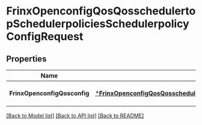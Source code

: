 # FrinxOpenconfigQosQosschedulertopSchedulerpoliciesSchedulerpolicyConfigRequest

## Properties
Name | Type | Description | Notes
------------ | ------------- | ------------- | -------------
**FrinxOpenconfigQosconfig** | [***FrinxOpenconfigQosQosschedulertopSchedulerpoliciesSchedulerpolicyConfig**](frinx.openconfig.qos.qosschedulertop.schedulerpolicies.schedulerpolicy.Config.md) |  | [optional] [default to null]

[[Back to Model list]](../README.md#documentation-for-models) [[Back to API list]](../README.md#documentation-for-api-endpoints) [[Back to README]](../README.md)


